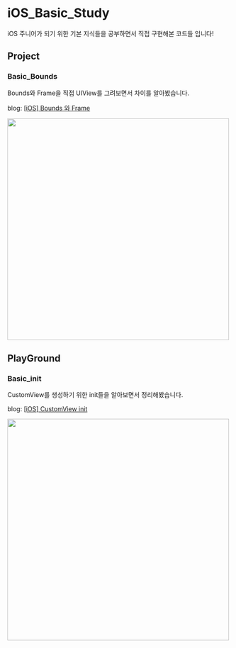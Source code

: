 # iOS_Basic_Study
iOS 주니어가 되기 위한 기본 지식들을 공부하면서 직접 구현해본 코드들 입니다!

## Project
### Basic_Bounds
Bounds와 Frame을 직접 UIView를 그려보면서 차이를 알아봤습니다.

blog: [[iOS] Bounds 와 Frame](https://velog.io/@minsang/iOS-Bounds-%EC%99%80-Frame)

<img src="https://velog.velcdn.com/images/minsang/post/1bcaadf0-dd5d-497a-902c-9a3db4c3a571/image.gif" height=500>

## PlayGround
### Basic_init
CustomView를 생성하기 위한 init들을 알아보면서 정리해봤습니다.

blog: [[iOS] CustomView init](https://velog.io/@minsang/iOS-CustomView-init)

<img src="https://velog.velcdn.com/images/minsang/post/fd0de524-f398-4567-9300-814a42ab769f/image.png" height=500>
